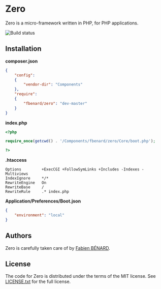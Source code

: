 Zero
====

Zero is a micro-framework written in PHP, for PHP applications.

![Build status](https://circleci.com/gh/fbenard/zero/tree/master.svg?style=shield&circle-token=78096b1f781cc4fccd2d99a7d17328b79dbf73ce)


## Installation

**composer.json**

```json
{
	"config":
	{
		"vendor-dir": "Components"
	},
	"require":
	{
		"fbenard/zero": "dev-master"
	}
}
```

**index.php**

```php
<?php

require_once(getcwd() . '/Components/fbenard/zero/Core/boot.php');

?>
```

**.htaccess**

```
Options			+ExecCGI +FollowSymLinks +Includes -Indexes -Multiviews
IndexIgnore		*/*
RewriteEngine	On
RewriteBase		/
RewriteRule		.* index.php
```

**Application/Preferences/Boot.json**

```json
{
	"environment": "local"
}
```


## Authors

Zero is carefully taken care of by [Fabien BÉNARD](http://fabienbenard.com).


## License

The code for Zero is distributed under the terms of the MIT license. See [LICENSE.txt](LICENSE.txt) for the full license.
